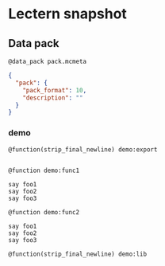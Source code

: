 # Lectern snapshot

## Data pack

`@data_pack pack.mcmeta`

```json
{
  "pack": {
    "pack_format": 10,
    "description": ""
  }
}
```

### demo

`@function(strip_final_newline) demo:export`

```mcfunction

```

`@function demo:func1`

```mcfunction
say foo1
say foo2
say foo3
```

`@function demo:func2`

```mcfunction
say foo1
say foo2
say foo3
```

`@function(strip_final_newline) demo:lib`

```mcfunction

```
